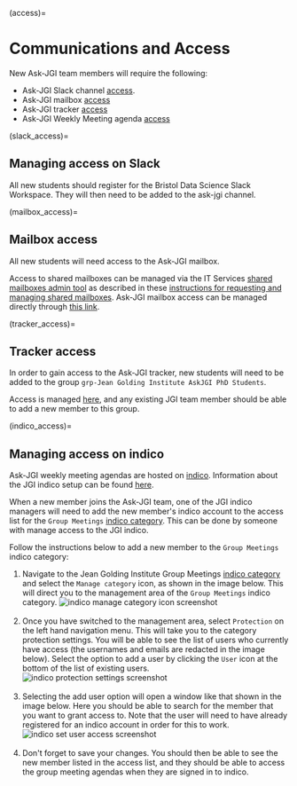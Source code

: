 (access)=
# Communications and Access

New Ask-JGI team members will require the following:
- Ask-JGI Slack channel [access](slack_access).
- Ask-JGI mailbox [access](mailbox_access)
- Ask-JGI tracker [access](filler)
- Ask-JGI Weekly Meeting agenda [access](indico_access)


(slack_access)=
## Managing access on Slack

All new students should register for the Bristol Data Science Slack
Workspace. They will then need to be added to the ask-jgi channel.

(mailbox_access)=
## Mailbox access

All new students will need access to the Ask-JGI mailbox. 

Access to shared mailboxes can be managed via the IT Services [shared
mailboxes admin tool](https://www.bristol.ac.uk/it-services/applications/shared-mailboxes/sharedmailboxes)
as described in these [instructions for requesting and managing shared
mailboxes](https://uob.sharepoint.com/sites/systemsupport/SitePages/online-shared-mailbox-admin.aspx). 
Ask-JGI mailbox access can be managed directly through [this link](https://www.bristol.ac.uk/it-services/applications/shared-mailboxes/sharedmailbox/MDAwNDk4NTY).


(tracker_access)=
## Tracker access

In order to gain access to the Ask-JGI tracker, new students will need
to be added to the group `grp-Jean Golding Institute AskJGI PhD
Students`. 

Access is managed
[here](https://uob.sharepoint.com/teams/grp-jeangoldinginstituteteam/_layouts/15/people.aspx?MembershipGroupId=1001),
and any existing JGI team member should be able to add a new member to
this group.


(indico_access)=
## Managing access on indico

Ask-JGI weekly meeting agendas are hosted on [indico](https://indico.cern.ch/). 
Information about the JGI indico setup can be found [here](indico).

When a new member joins the Ask-JGI team, one of the JGI indico
managers will need to add the new member's indico account to the
access list for the `Group Meetings` [indico
category](https://indico.cern.ch/category/14729/). This can be done by
someone with manage access to the JGI indico. 

Follow the instructions below to add a new member to
the `Group Meetings` indico category:

1.  Navigate to the Jean Golding Institute Group Meetings [indico
   category](https://indico.cern.ch/category/14729/) and select the
   `Manage category` icon, as shown in the image below. This will
   direct you to the management area of the `Group Meetings` indico category.
    ![indico manage category icon
   screenshot](../../images/indico/indico_manage.jpg)
    </br></br>
2.  Once you have switched to the management area, select `Protection`
   on the left hand navigation menu. This will take you to the
   category protection settings. You will be able to see the list of
   users who currently have access (the usernames and emails are
   redacted in the image below). Select the option to add a user by
   clicking the `User` icon at the
   bottom of the list of existing users.
    ![indico protection settings
   screenshot](../../images/indico/indico_protection.jpg)
    </br></br>
3.  Selecting the add user option will open a window like that shown
    in the image below. Here you should be able to search for the
    member that you want to grant access to. Note that the user will
    need to have already registered for an indico account in order for
    this to work. 
    ![indico set user access
   screenshot](../../images/indico/indico_select_users.png)
    </br></br>
4.  Don't forget to save your changes. You should then be able to see
    the new member listed in the access list, and they should be able
    to access the group meeting agendas when they are signed in to indico.
